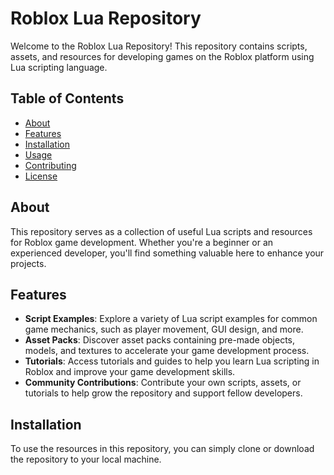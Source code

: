 # Roblox Lua Repository

Welcome to the Roblox Lua Repository! This repository contains scripts, assets, and resources for developing games on the Roblox platform using Lua scripting language.

## Table of Contents

- [About](#about)
- [Features](#features)
- [Installation](#installation)
- [Usage](#usage)
- [Contributing](#contributing)
- [License](#license)

## About

This repository serves as a collection of useful Lua scripts and resources for Roblox game development. Whether you're a beginner or an experienced developer, you'll find something valuable here to enhance your projects.

## Features

- **Script Examples**: Explore a variety of Lua script examples for common game mechanics, such as player movement, GUI design, and more.
- **Asset Packs**: Discover asset packs containing pre-made objects, models, and textures to accelerate your game development process.
- **Tutorials**: Access tutorials and guides to help you learn Lua scripting in Roblox and improve your game development skills.
- **Community Contributions**: Contribute your own scripts, assets, or tutorials to help grow the repository and support fellow developers.

## Installation

To use the resources in this repository, you can simply clone or download the repository to your local machine.
